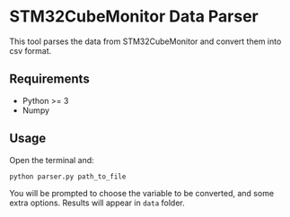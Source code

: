 # STM32CubeMonitor Data Parser
This tool parses the data from STM32CubeMonitor and convert them into csv format.

## Requirements
* Python >= 3
* Numpy

## Usage
Open the terminal and: 
```bash
python parser.py path_to_file
```
You will be prompted to choose the variable to be converted, and some extra options. Results will appear in `data` folder.
